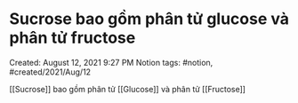 # Sucrose bao gồm phân tử glucose và phân tử fructose

Created: August 12, 2021 9:27 PM
Notion tags: #notion, #created/2021/Aug/12

[[Sucrose]] bao gồm phân tử [[Glucose]] và phân tử [[Fructose]]